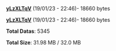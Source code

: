 [**yLzXLTqV**](/data/yLzXLTqV.txt) (19/01/23 - 22:46)- 18660 bytes

[**yLzXLTqV**](/data/yLzXLTqV.txt) (19/01/23 - 22:46)- 18660 bytes

**Total Datas**: 5345

**Total Size**: 31.98 MB / 32.0 MB